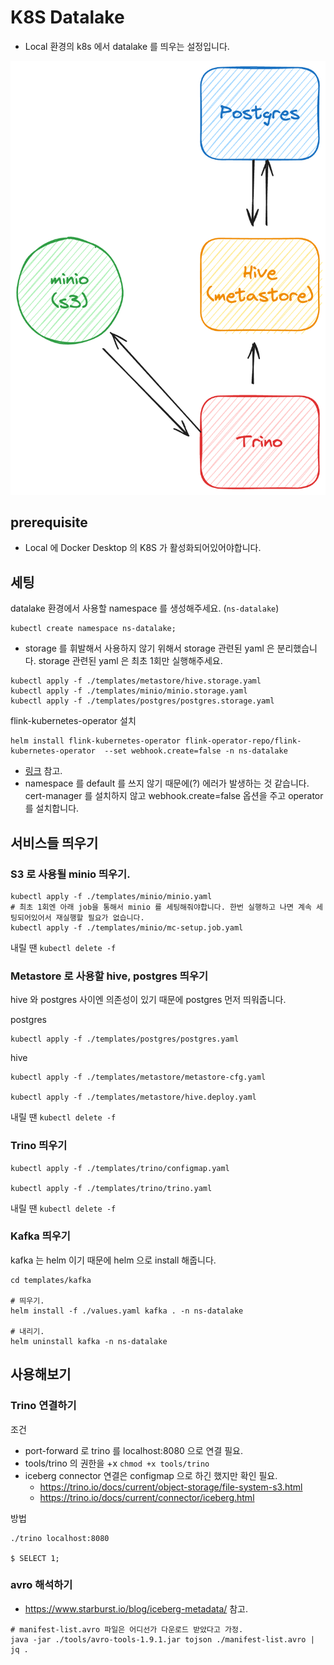 # K8S Datalake

- Local 환경의 k8s 에서 datalake 를 띄우는 설정입니다.

![Architecture](./docs/image-1.png)

## prerequisite
- Local 에 Docker Desktop 의 K8S 가 활성화되어있어야합니다.

## 세팅

datalake 환경에서 사용할 namespace 를 생성해주세요. (`ns-datalake`)
```shell
kubectl create namespace ns-datalake;
```

- storage 를 휘발해서 사용하지 않기 위해서 storage 관련된 yaml 은 분리했습니다. storage 관련된 yaml 은 최초 1회만 실행해주세요.
```shell
kubectl apply -f ./templates/metastore/hive.storage.yaml
kubectl apply -f ./templates/minio/minio.storage.yaml
kubectl apply -f ./templates/postgres/postgres.storage.yaml
```

flink-kubernetes-operator 설치
```shell
helm install flink-kubernetes-operator flink-operator-repo/flink-kubernetes-operator  --set webhook.create=false -n ns-datalake
```

- [링크](https://nightlies.apache.org/flink/flink-kubernetes-operator-docs-main/docs/try-flink-kubernetes-operator/quick-start/) 참고.
- namespace 를 default 를 쓰지 않기 때문에(?) 에러가 발생하는 것 같습니다. cert-manager 를 설치하지 않고 webhook.create=false 옵션을 주고 operator 를 설치합니다.



## 서비스들 띄우기

### S3 로 사용될 minio 띄우기.
```shell
kubectl apply -f ./templates/minio/minio.yaml
# 최초 1회엔 아래 job을 통해서 minio 를 세팅해줘야합니다. 한번 실행하고 나면 계속 세팅되어있어서 재실행할 필요가 없습니다.
kubectl apply -f ./templates/minio/mc-setup.job.yaml
```
내릴 땐 `kubectl delete -f `

### Metastore 로 사용할 hive, postgres 띄우기
hive 와 postgres 사이엔 의존성이 있기 때문에 postgres 먼저 띄워줍니다.

postgres
```shell
kubectl apply -f ./templates/postgres/postgres.yaml
```
hive
```shell
kubectl apply -f ./templates/metastore/metastore-cfg.yaml

kubectl apply -f ./templates/metastore/hive.deploy.yaml
```

내릴 땐 `kubectl delete -f `
### Trino 띄우기
```shell
kubectl apply -f ./templates/trino/configmap.yaml

kubectl apply -f ./templates/trino/trino.yaml
```

내릴 땐 `kubectl delete -f `

### Kafka 띄우기
kafka 는 helm 이기 때문에 helm 으로 install 해줍니다.
```shell
cd templates/kafka

# 띄우기. 
helm install -f ./values.yaml kafka . -n ns-datalake 

# 내리기.
helm uninstall kafka -n ns-datalake
```


## 사용해보기

### Trino 연결하기

조건
- port-forward 로 trino 를 localhost:8080 으로 연결 필요.
- tools/trino 의 권한을 +x `chmod +x tools/trino`
- iceberg connector 연결은 configmap 으로 하긴 했지만 확인 필요.
  - https://trino.io/docs/current/object-storage/file-system-s3.html
  - https://trino.io/docs/current/connector/iceberg.html

방법
```shell
./trino localhost:8080

$ SELECT 1;
```

### avro 해석하기
- https://www.starburst.io/blog/iceberg-metadata/ 참고.

```shell
# manifest-list.avro 파일은 어디선가 다운로드 받았다고 가정.
java -jar ./tools/avro-tools-1.9.1.jar tojson ./manifest-list.avro | jq .
```